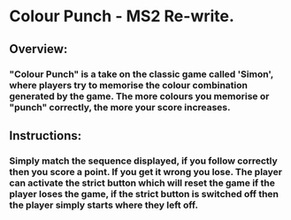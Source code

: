 # Colour Punch - MS2 Re-write.
## Overview:

### "Colour Punch" is a take on the classic game called 'Simon', where players try to memorise the colour combination generated by the game. The more colours you memorise or "punch" correctly, the more your score increases.

## Instructions:

### Simply match the sequence displayed, if you follow correctly then you score a point. If you get it wrong you lose. The player can activate the strict button which will reset the game if the player loses the game, if the strict button is switched off then the player simply starts where they left off.